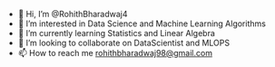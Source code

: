 - 👋 Hi, I’m @RohithBharadwaj4
- 👀 I’m interested in Data Science and Machine Learning Algorithms
- 🌱 I’m currently learning Statistics and Linear Algebra
- 💞️ I’m looking to collaborate on DataScientist and MLOPS
- 📫 How to reach me rohithbharadwaj98@gmail.com

<!---
RohithBharadwaj4/RohithBharadwaj4 is a ✨ special ✨ repository because its `README.md` (this file) appears on your GitHub profile.
You can click the Preview link to take a look at your changes.
--->
